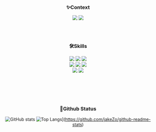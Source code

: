 <div align="center">



### ✨Context
<a href="https://jakezo.tistory.com"> <img src="https://img.shields.io/badge/Blog-3DDC84??style=flat-square&logo=Velog&logoColor=white"/></a>
<img src="https://img.shields.io/badge/wowodlr21@gmail.com-EA4335??style=flat-square&logo=Mail.Ru&logoColor=white"/>

</br>
</br>


### 🛠Skills
<span><img src="https://img.shields.io/badge/Python-3776AB?style=for-the-badge&logo=Python&logoColor=white"/>
<img src="https://img.shields.io/badge/Java-007396?&style=for-the-badge"/>
<img src="https://img.shields.io/badge/SQL-F37C20?style=for-the-badge"/>
</span>
</br>
<span>
<img src="https://img.shields.io/badge/Spring-6DB33F?style=for-the-badge&logo=Spring&logoColor=white"/>
<img src="https://img.shields.io/badge/JPA-8F8F8F?style=for-the-badge">
<img src="https://img.shields.io/badge/MySQL-4479A1?style=for-the-badge&logo=MySQL&logoColor=white"/>
</span>
</br>
<span>
<img src="https://img.shields.io/badge/Docker-2496ED?style=for-the-badge&logo=Docker&logoColor=white"/>
<img src="https://img.shields.io/badge/Github Actions-2496ED?style=for-the-badge&logo=Github Actions&logoColor=white"/>


</br>
</br>


</br>
</br>


### 💜Github Status

![GitHub stats](https://github-readme-stats.vercel.app/api?username=jakeZo&show_icons=true&theme=radical)
![Top Langs](https://github-readme-stats.vercel.app/api/top-langs/?username=jakeZo)](https://github.com/jakeZo/github-readme-stats)


</div>
